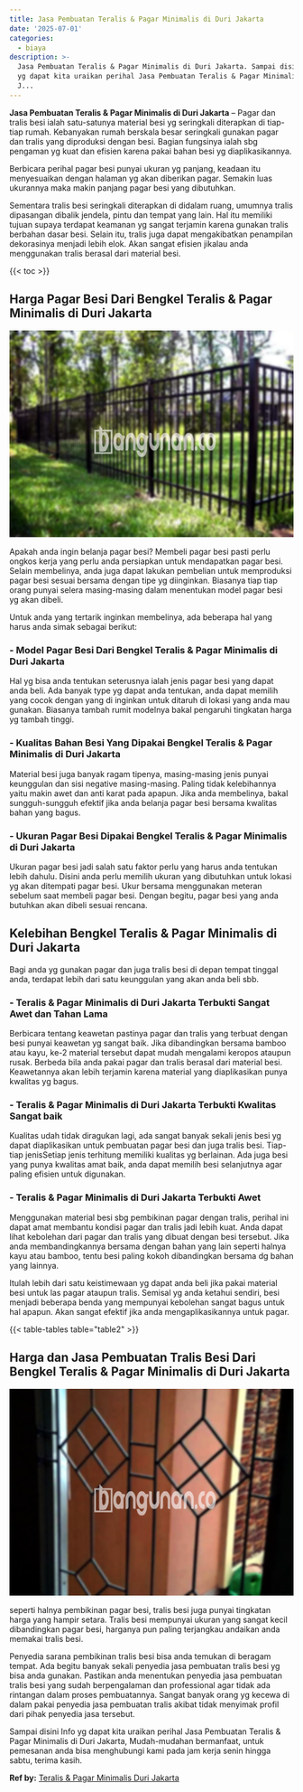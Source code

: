 ```yaml
---
title: Jasa Pembuatan Teralis & Pagar Minimalis di Duri Jakarta
date: '2025-07-01'
categories:
  - biaya
description: >-
  Jasa Pembuatan Teralis & Pagar Minimalis di Duri Jakarta. Sampai disini Info
  yg dapat kita uraikan perihal Jasa Pembuatan Teralis & Pagar Minimalis di Duri
  J...
---
```


**Jasa Pembuatan Teralis & Pagar Minimalis di Duri Jakarta** – Pagar dan tralis besi ialah satu-satunya material besi yg seringkali diterapkan di tiap-tiap rumah. Kebanyakan rumah berskala besar seringkali gunakan pagar dan tralis yang diproduksi dengan besi. Bagian fungsinya ialah sbg pengaman yg kuat dan efisien karena pakai bahan besi yg diaplikasikannya.

Berbicara perihal pagar besi punyai ukuran yg panjang, keadaan itu menyesuaikan dengan halaman yg akan diberikan pagar. Semakin luas ukurannya maka makin panjang pagar besi yang dibutuhkan.

Sementara tralis besi seringkali diterapkan di didalam ruang, umumnya tralis dipasangan dibalik jendela, pintu dan tempat yang lain. Hal itu memiliki tujuan supaya terdapat keamanan yg sangat terjamin karena gunakan tralis berbahan dasar besi. Selain itu, tralis juga dapat mengakibatkan penampilan dekorasinya menjadi lebih elok. Akan sangat efisien jikalau anda menggunakan tralis berasal dari material besi.

{{< toc >}}

## Harga Pagar Besi Dari Bengkel Teralis & Pagar Minimalis di Duri Jakarta

![Jasa Pembuatan Teralis & Pagar Minimalis di Duri Jakarta](/images/pagar-minimalis-murah-30.png)

Apakah anda ingin belanja pagar besi? Membeli pagar besi pasti perlu ongkos kerja yang perlu anda persiapkan untuk mendapatkan pagar besi. Selain membelinya, anda juga dapat lakukan pembelian untuk memproduksi pagar besi sesuai bersama dengan tipe yg diinginkan. Biasanya tiap tiap orang punyai selera masing-masing dalam menentukan model pagar besi yg akan dibeli.

Untuk anda yang tertarik inginkan membelinya, ada beberapa hal yang harus anda simak sebagai berikut:
### \- Model Pagar Besi Dari Bengkel Teralis & Pagar Minimalis di Duri Jakarta

Hal yg bisa anda tentukan seterusnya ialah jenis pagar besi yang dapat anda beli. Ada banyak type yg dapat anda tentukan, anda dapat memilih yang cocok dengan yang di inginkan untuk ditaruh di lokasi yang anda mau gunakan. Biasanya tambah rumit modelnya bakal pengaruhi tingkatan harga yg tambah tinggi.

### \- Kualitas Bahan Besi Yang Dipakai Bengkel Teralis & Pagar Minimalis di Duri Jakarta

Material besi juga banyak ragam tipenya, masing-masing jenis punyai keunggulan dan sisi negative masing-masing. Paling tidak kelebihannya yaitu makin awet dan anti karat pada apapun. Jika anda membelinya, bakal sungguh-sungguh efektif jika anda belanja pagar besi bersama kwalitas bahan yang bagus.

### \- Ukuran Pagar Besi Dipakai Bengkel Teralis & Pagar Minimalis di Duri Jakarta

Ukuran pagar besi jadi salah satu faktor perlu yang harus anda tentukan lebih dahulu. Disini anda perlu memilih ukuran yang dibutuhkan untuk lokasi yg akan ditempati pagar besi. Ukur bersama menggunakan meteran sebelum saat membeli pagar besi. Dengan begitu, pagar besi yang anda butuhkan akan dibeli sesuai rencana.

## Kelebihan Bengkel Teralis & Pagar Minimalis di Duri Jakarta

Bagi anda yg gunakan pagar dan juga tralis besi di depan tempat tinggal anda, terdapat lebih dari satu keunggulan yang akan anda beli sbb.

### \- Teralis & Pagar Minimalis di Duri Jakarta Terbukti Sangat Awet dan Tahan Lama

Berbicara tentang keawetan pastinya pagar dan tralis yang terbuat dengan besi punyai keawetan yg sangat baik. Jika dibandingkan bersama bamboo atau kayu, ke-2 material tersebut dapat mudah mengalami keropos ataupun rusak. Berbeda bila anda pakai pagar dan tralis berasal dari material besi. Keawetannya akan lebih terjamin karena material yang diaplikasikan punya kwalitas yg bagus.

### \- Teralis & Pagar Minimalis di Duri Jakarta Terbukti Kwalitas Sangat baik

Kualitas udah tidak diragukan lagi, ada sangat banyak sekali jenis besi yg dapat diaplikasikan untuk pembuatan pagar besi dan juga tralis besi. Tiap-tiap jenisSetiap jenis terhitung memiliki kualitas yg berlainan. Ada juga besi yang punya kwalitas amat baik, anda dapat memilih besi selanjutnya agar paling efisien untuk digunakan.

### \- Teralis & Pagar Minimalis di Duri Jakarta Terbukti Awet

Menggunakan material besi sbg pembikinan pagar dengan tralis, perihal ini dapat amat membantu kondisi pagar dan tralis jadi lebih kuat. Anda dapat lihat kebolehan dari pagar dan tralis yang dibuat dengan besi tersebut. Jika anda membandingkannya bersama dengan bahan yang lain seperti halnya kayu atau bamboo, tentu besi paling kokoh dibandingkan bersama dg bahan yang lainnya.

Itulah lebih dari satu keistimewaan yg dapat anda beli jika pakai material besi untuk las pagar ataupun tralis. Semisal yg anda ketahui sendiri, besi menjadi beberapa benda yang mempunyai kebolehan sangat bagus untuk hal apapun. Akan sangat efektif jika anda mengaplikasikannya untuk pagar.

{{< table-tables table="table2" >}}

## Harga dan Jasa Pembuatan Tralis Besi Dari Bengkel Teralis & Pagar Minimalis di Duri Jakarta

![Jasa Pembuatan Teralis & Pagar Minimalis di Duri Jakarta](/images/teralis-minimalis-murah-42.png)

seperti halnya pembikinan pagar besi, tralis besi juga punyai tingkatan harga yang hampir setara. Tralis besi mempunyai ukuran yang sangat kecil dibandingkan pagar besi, harganya pun paling terjangkau andaikan anda memakai tralis besi.

Penyedia sarana pembikinan tralis besi bisa anda temukan di beragam tempat. Ada begitu banyak sekali penyedia jasa pembuatan tralis besi yg bisa anda gunakan. Pastikan anda menentukan penyedia jasa pembuatan tralis besi yang sudah berpengalaman dan professional agar tidak ada rintangan dalam proses pembuatannya. Sangat banyak orang yg kecewa di dalam pakai penyedia jasa pembuatan tralis akibat tidak menyimak profil dari pihak penyedia jasa tersebut.

Sampai disini Info yg dapat kita uraikan perihal Jasa Pembuatan Teralis & Pagar Minimalis di Duri Jakarta, Mudah-mudahan bermanfaat, untuk pemesanan anda bisa menghubungi kami pada jam kerja senin hingga sabtu, terima kasih.

**Ref by:** [Teralis & Pagar Minimalis Duri Jakarta](https://id.wikipedia.org/wiki/Teralis)
